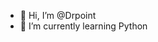 - 👋 Hi, I’m @Drpoint
- 🌱 I’m currently learning Python

<!---
Drpoint/Drpoint is a ✨ special ✨ repository because its `README.md` (this file) appears on your GitHub profile.
You can click the Preview link to take a look at your changes.
--->
